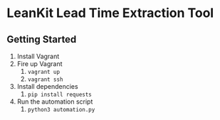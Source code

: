 # LeanKit Lead Time Extraction Tool

## Getting Started

1. Install Vagrant
2. Fire up Vagrant
   1. `vagrant up`
   2. `vagrant ssh`
3. Install dependencies
   1. `pip install requests`
4. Run the automation script
   1. `python3 automation.py`
